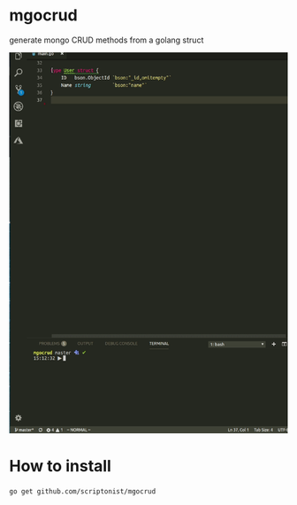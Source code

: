 # mgocrud 
generate mongo CRUD methods from  a golang struct

![Demo](https://raw.githubusercontent.com/scriptonist/mgocrud/master/artifacts/demo-mgocrud.gif?token=AH8yIESou674VSAF4EX6J986xjL75BBDks5bRdNTwA%3D%3D)

# How to install 

`go get github.com/scriptonist/mgocrud`
